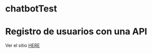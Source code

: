 # chatbotTest
# Registro de usuarios con una API

Ver el sitio [HERE](https://viikecp.github.io/chatbotTest/)
